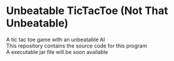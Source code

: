 # Unbeatable TicTacToe (Not That Unbeatable)
A tic tac toe game with an unbeatable AI<br>
This repository contains the source code for this program<br>
A executable jar file will be soon available
